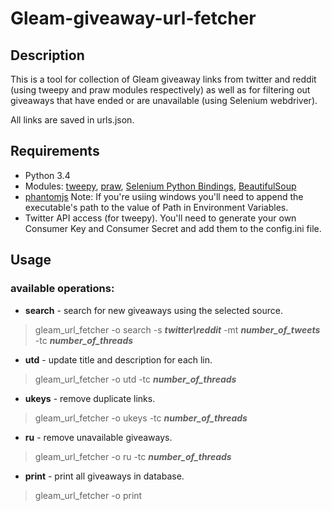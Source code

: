 # Gleam-giveaway-url-fetcher
## Description
This is a tool for collection of Gleam giveaway links from twitter and reddit (using tweepy and praw modules respectively) 
as well as for filtering out giveaways that have ended or are unavailable (using Selenium webdriver).

All links are saved in urls.json.

## Requirements
- Python 3.4
- Modules: [tweepy](https://github.com/tweepy/tweepy), [praw](https://github.com/praw-dev/praw), 
[Selenium Python Bindings](http://selenium-python.readthedocs.org/), 
[BeautifulSoup](http://www.crummy.com/software/BeautifulSoup/)
- [phantomjs](http://phantomjs.org/) Note: If you're usiing windows you'll need to append the executable's path to
 the value of Path in Environment Variables.
- Twitter API access (for tweepy). You'll need to generate your own Consumer Key and Consumer Secret and add them to
the config.ini file.

## Usage
### available operations:
- **search** - search for new giveaways using the selected source.

> gleam_url_fetcher -o search -s ***twitter\reddit*** -mt ***number_of_tweets*** -tc ***number_of_threads***

- **utd** - update title and description for each lin.

> gleam_url_fetcher -o utd -tc ***number_of_threads***

- **ukeys** - remove duplicate links.

> gleam_url_fetcher -o ukeys -tc ***number_of_threads***

- **ru** - remove unavailable giveaways.

> gleam_url_fetcher -o ru -tc ***number_of_threads***

- **print** - print all giveaways in database.

> gleam_url_fetcher -o print
